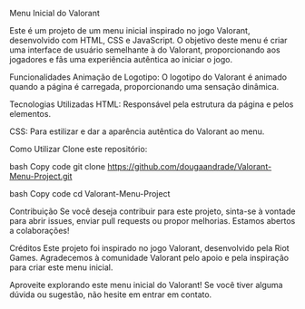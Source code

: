 Menu Inicial do Valorant

Este é um projeto de um menu inicial inspirado no jogo Valorant, desenvolvido com HTML, CSS e JavaScript. O objetivo deste menu é criar uma interface de usuário semelhante à do Valorant, proporcionando aos jogadores e fãs uma experiência autêntica ao iniciar o jogo.

Funcionalidades
Animação de Logotipo: O logotipo do Valorant é animado quando a página é carregada, proporcionando uma sensação dinâmica.

Tecnologias Utilizadas
HTML: Responsável pela estrutura da página e pelos elementos.

CSS: Para estilizar e dar a aparência autêntica do Valorant ao menu.

Como Utilizar
Clone este repositório:

bash
Copy code
git clone https://github.com/dougaandrade/Valorant-Menu-Project.git

bash
Copy code
cd Valorant-Menu-Project

Contribuição
Se você deseja contribuir para este projeto, sinta-se à vontade para abrir issues, enviar pull requests ou propor melhorias. Estamos abertos a colaborações!

Créditos
Este projeto foi inspirado no jogo Valorant, desenvolvido pela Riot Games. Agradecemos à comunidade Valorant pelo apoio e pela inspiração para criar este menu inicial.

Aproveite explorando este menu inicial do Valorant! Se você tiver alguma dúvida ou sugestão, não hesite em entrar em contato.
